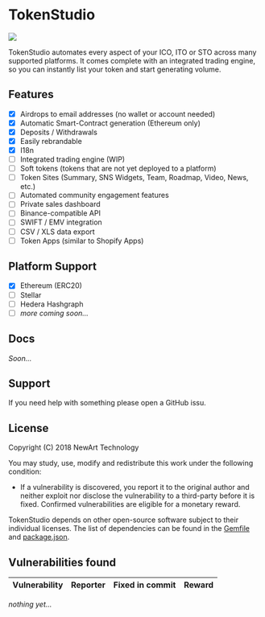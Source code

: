 # TokenStudio

<a href="https://circleci.com/gh/newart-tech/tokenstudio/tree/develop" alt="Build Status"><img src="https://img.shields.io/circleci/project/github/newart-tech/tokenstudio/develop.svg" /></a>

TokenStudio automates every aspect of your ICO, ITO or STO across many supported platforms. It comes complete with an integrated trading engine, so you can instantly list your token and start generating volume.

## Features

* [x] Airdrops to email addresses (no wallet or account needed)
* [x] Automatic Smart-Contract generation (Ethereum only)
* [x] Deposits / Withdrawals
* [x] Easily rebrandable
* [x] I18n
* [ ] Integrated trading engine (WIP)
* [ ] Soft tokens (tokens that are not yet deployed to a platform)
* [ ] Token Sites (Summary, SNS Widgets, Team, Roadmap, Video, News, etc.)
* [ ] Automated community engagement features
* [ ] Private sales dashboard
* [ ] Binance-compatible API
* [ ] SWIFT / EMV integration
* [ ] CSV / XLS data export
* [ ] Token Apps (similar to Shopify Apps)

## Platform Support

* [x] Ethereum (ERC20)
* [ ] Stellar
* [ ] Hedera Hashgraph
* [ ] _more coming soon..._

## Docs

_Soon..._

## Support

If you need help with something please open a GitHub issu.

## License

Copyright (C) 2018 NewArt Technology

You may study, use, modify and redistribute this work under the following condition:

- If a vulnerability is discovered, you report it to the original author and neither exploit nor disclose the vulnerability to a third-party before it is fixed. Confirmed vulnerabilities are eligible for a monetary reward.

TokenStudio depends on other open-source software subject to their individual licenses. The list of dependencies can be found in the [Gemfile](https://github.com/newart-tech/tokenstudio/blob/develop/Gemfile) and [package.json](https://github.com/newart-tech/tokenstudio/blob/develop/package.json).

## Vulnerabilities found

Vulnerability | Reporter | Fixed in commit | Reward
-|-|-|-

_nothing yet..._
